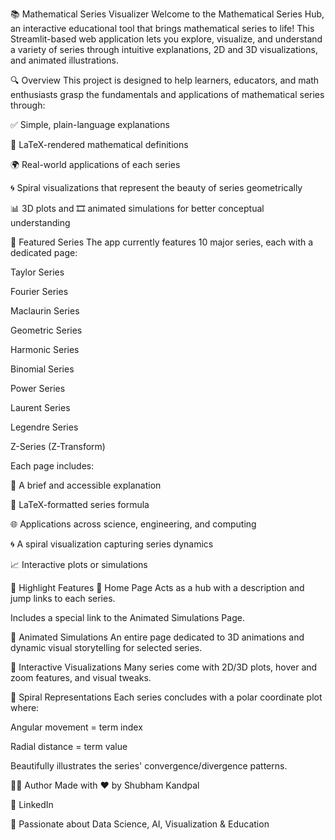 📚 Mathematical Series Visualizer
Welcome to the Mathematical Series Hub, an interactive educational tool that brings mathematical series to life! This Streamlit-based web application lets you explore, visualize, and understand a variety of series through intuitive explanations, 2D and 3D visualizations, and animated illustrations.

🔍 Overview
This project is designed to help learners, educators, and math enthusiasts grasp the fundamentals and applications of mathematical series through:

✅ Simple, plain-language explanations

🧮 LaTeX-rendered mathematical definitions

🌍 Real-world applications of each series

🌀 Spiral visualizations that represent the beauty of series geometrically

📊 3D plots and 🎞️ animated simulations for better conceptual understanding

🧠 Featured Series
The app currently features 10 major series, each with a dedicated page:

Taylor Series

Fourier Series

Maclaurin Series

Geometric Series

Harmonic Series

Binomial Series

Power Series

Laurent Series

Legendre Series

Z-Series (Z-Transform)

Each page includes:

📖 A brief and accessible explanation

🧾 LaTeX-formatted series formula

🌐 Applications across science, engineering, and computing

🌀 A spiral visualization capturing series dynamics

📈 Interactive plots or simulations

🎨 Highlight Features
📍 Home Page
Acts as a hub with a description and jump links to each series.

Includes a special link to the Animated Simulations Page.

🌌 Animated Simulations
An entire page dedicated to 3D animations and dynamic visual storytelling for selected series.

📐 Interactive Visualizations
Many series come with 2D/3D plots, hover and zoom features, and visual tweaks.

🧭 Spiral Representations
Each series concludes with a polar coordinate plot where:

Angular movement = term index

Radial distance = term value

Beautifully illustrates the series' convergence/divergence patterns.


👨‍💻 Author
Made with ❤️ by Shubham Kandpal

💼 LinkedIn

🧠 Passionate about Data Science, AI, Visualization & Education
